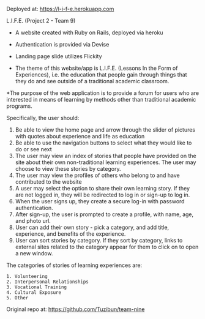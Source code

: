 Deployed at: https://l-i-f-e.herokuapp.com

 L.I.F.E. (Project 2 - Team 9)

* A website created with Ruby on Rails, deployed via heroku
* Authentication is provided via Devise
* Landing page slide utilizes Flickity

* The theme of this website/app is L.I.F.E. (Lessons In the Form of Experiences),
i.e. the education that people gain through things that they do and see outside of a traditional
 academic classroom.

*The purpose of the web application is to provide a forum for users who are interested in means of learning
by methods other than traditional academic programs.

Specifically, the user should:

1. Be able to view the home page and arrow through the slider of pictures with quotes about experience and life as education
2. Be able to use the navigation buttons to select what they would like to do or see next
3. The user may view an index of stories that people have provided on the site about their own non-traditional learning experiences.
The user may choose to view these stories by category.
4. The user may view the profiles of others who belong to and have contributed to the website
5. A user may select the option to share their own learning story.  If they are not logged in, they will be
redirected to log in or sign-up to log in.
6. When the user signs up, they create a secure log-in with password authentication.
7. After sign-up, the user is prompted to create a profile, with name, age, and photo url.
8. User can add their own story - pick a category, and add title, experience, and benefits of the experience.
9. User can sort stories by category.  If they sort by category, links to external sites related to the category appear for them to click on to open a new window.


The categories of stories of learning experiences are:

    1. Volunteering
    2. Interpersonal Relationships
    3. Vocational Training
    4. Cultural Exposure
    5. Other

Original repo at: https://github.com/Tuzibun/team-nine
